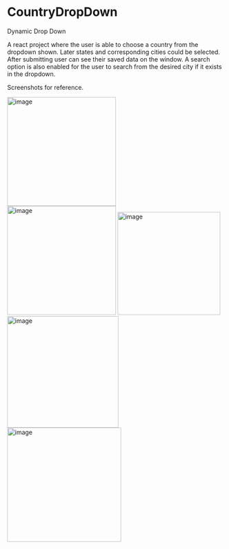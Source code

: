 # CountryDropDown
Dynamic Drop Down 

A react project where the user is able to choose a country from the dropdown shown. Later states and corresponding cities could be selected. After submitting user can see their saved data on the window. A search option is also enabled for the user to search from the desired city if it exists in the dropdown. 

Screenshots for reference. 

   <img width="252" alt="image" src="https://github.com/Grvs2000/CountryDropDown/assets/99816402/1476e8dc-04b4-429e-aeb1-a84f0675a762">

   <img width="252" alt="image" src="https://github.com/Grvs2000/CountryDropDown/assets/99816402/2884b9be-f8c5-46f8-8dd6-6c8ffb76aab9">

   <img width="238" alt="image" src="https://github.com/Grvs2000/CountryDropDown/assets/99816402/5182afba-7f26-4821-bd6f-b6b4a7f5c25a">

   <img width="258" alt="image" src="https://github.com/Grvs2000/CountryDropDown/assets/99816402/a2caf442-6f33-4ce5-b8cc-cd9d921c68a6">

   <img width="264" alt="image" src="https://github.com/Grvs2000/CountryDropDown/assets/99816402/8f045b60-23a6-4b59-aab6-19270218c936">






